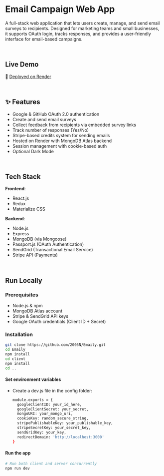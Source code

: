 #  Email Campaign Web App

A full-stack web application that lets users create, manage, and send email surveys to recipients. 
Designed for marketing teams and small businesses, it supports OAuth login, tracks responses, and provides a user-friendly interface for email-based campaigns.

<br/>

##  Live Demo
🔗 [Deployed on Render](https://emaily-2nzb.onrender.com)

<br/>

## ✨ Features

-  Google & GitHub OAuth 2.0 authentication
-  Create and send email surveys
-  Collect feedback from recipients via embedded survey links
-  Track number of responses (Yes/No)
-  Stripe-based credits system for sending emails
-  Hosted on Render with MongoDB Atlas backend
-  Session management with cookie-based auth
-  Optional Dark Mode

<br/>

##  Tech Stack

**Frontend**:
- React.js
- Redux
- Materialize CSS

**Backend**:
- Node.js
- Express
- MongoDB (via Mongoose)
- Passport.js (OAuth Authentication)
- SendGrid (Transactional Email Service)
- Stripe API (Payments)



<br/>

##  Run Locally

### Prerequisites
- Node.js & npm
- MongoDB Atlas account
- Stripe & SendGrid API keys
- Google OAuth credentials (Client ID + Secret)

### Installation

```bash
git clone https://github.com/2005N/Emaily.git
cd Emaily
npm install
cd client
npm install
cd ..
```
#### Set environment variables
- Create a dev.js file in the config folder:
  ```bash
  module.exports = {
    googleClientID: your_id_here,
    googleClientSecret: your_secret,
    mongoURI: your_mongo_uri,
    cookieKey: random_secure_string,
    stripePublishableKey: your_publishable_key,
    stripeSecretKey: your_secret_key,
    sendGridKey: your_key,
    redirectDomain: 'http://localhost:3000'
  }
  ```

#### Run the app
```bash
# Run both client and server concurrently
npm run dev
```
